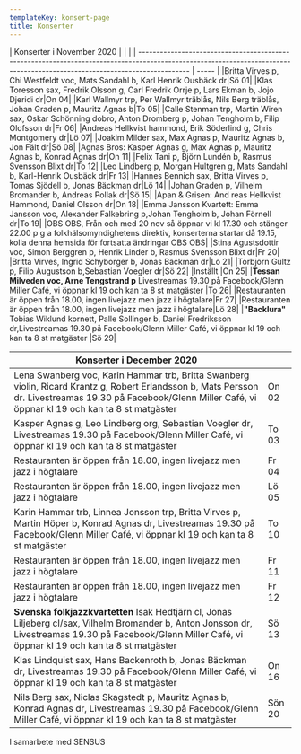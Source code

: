 ```yaml
---
templateKey: konsert-page
title: Konserter
---
```




| Konserter i November 2020                                                                                                                                                      |       |     |
| -------------------------------------------------------------------------------------------------------------------------------------------------------------------------- | ----- |
|Britta Virves p, Chi Westfeldt voc, Mats Sandahl b, Karl Henrik Ousbäck dr|Sö 01|
|Klas Toresson sax, Fredrik Olsson g, Carl Fredrik Orrje p, Lars Ekman b, Jojo Djeridi dr|On 04|
|Karl Wallmyr trp, Per Wallmyr träblås, Nils Berg träblås,  Johan Graden p, Mauritz Agnas b|To 05|
|Calle Stenman trp, Martin Wiren sax, Oskar Schönning dobro, Anton Dromberg p, Johan Tengholm b, Filip Olofsson dr|Fr 06|
|Andreas Hellkvist hammond, Erik Söderlind g, Chris Montgomery dr|Lö 07|
|Joakim Milder sax, Max Agnas p, Mauritz Agnas b, Jon Fält dr|Sö 08|
|Agnas Bros: Kasper Agnas g, Max Agnas p, Mauritz Agnas b, Konrad Agnas dr|On 11|
|Felix Tani p, Björn Lundén b, Rasmus Svensson Blixt dr|To 12|
|Leo Lindberg p, Morgan Hultgren g, Mats Sandahl b, Karl-Henrik Ousbäck dr|Fr 13|
|Hannes Bennich sax, Britta Virves p, Tomas Sjödell b, Jonas Bäckman dr|Lö 14|
|Johan Graden p, Vilhelm Bromander b, Andreas Pollak dr|Sö 15|
|Apan & Grisen: And reas Hellkvist Hammond, Daniel Olsson dr|On 18|
|Emma Jansson Kvartett: Emma Jansson voc, Alexander Falkebring p,Johan Tengholm b, Johan Förnell dr|To 19|
|OBS OBS, Från och med 20 nov så öppnar vi kl 17.30 och stänger 22.00 p g a folkhälsomyndighetens direktiv, konserterna startar då 19.15, kolla denna hemsida för fortsatta ändringar OBS OBS|
|Stina Agustsdottir voc, Simon Berggren p, Henrik Linder b, Rasmus Svensson Blixt dr|Fr 20|
|Britta Virves, Ingrid Schyborger b, Jonas Bäckman dr|Lö 21|
|Torbjörn Gultz p, Filip Augustson b,Sebastian Voegler dr|Sö 22|
|Inställt                      |On 25|
|**Tessan Milveden voc, Arne Tengstrand p** Livestreamas 19.30 på Facebook/Glenn Miller Café, vi öppnar kl 19 och kan ta 8 st matgäster  |To 26|
|Restauranten är öppen från 18.00, ingen livejazz men jazz i högtalare|Fr 27|
|Restauranten är öppen från 18.00, ingen livejazz men jazz i högtalare|Lö 28|
|**"Backlura"** Tobias Wiklund kornett, Palle Sollinger b, Daniel Fredriksson dr,Livestreamas 19.30 på Facebook/Glenn Miller Café, vi öppnar kl 19 och kan ta 8 st matgäster |Sö 29|

| Konserter i December 2020                                                                                                                                                                                       |       |
| --------------------------------------------------------------------------------------------------------------------------------------------------------------------------------------------------------------- | ----- |
| Lena Swanberg voc, Karin Hammar trb, Britta Swanberg violin, Ricard Krantz g, Robert Erlandsson b, Mats Persson dr. Livestreamas 19.30 på Facebook/Glenn Miller Café, vi öppnar kl 19 och kan ta 8 st matgäster | On 02 
|Kasper Agnas g, Leo Lindberg org, Sebastian Voegler dr, Livestreamas 19.30 på Facebook/Glenn Miller Café, vi öppnar kl 19 och kan ta 8 st matgäster |To 03|
|Restauranten är öppen från 18.00, ingen livejazz men jazz i högtalare|Fr 04|
|Restauranten är öppen från 18.00, ingen livejazz men jazz i högtalare|Lö 05|
|Karin Hammar trb, Linnea Jonsson trp, Britta Virves p, Martin Höper b, Konrad Agnas dr, Livestreamas 19.30 på Facebook/Glenn Miller Café, vi öppnar kl 19 och kan ta 8 st matgäster |To 10|
|Restauranten är öppen från 18.00, ingen livejazz men jazz i högtalare|Fr 11|
|Restauranten är öppen från 18.00, ingen livejazz men jazz i högtalare|Fr 12|
|**Svenska folkjazzkvartetten** Isak Hedtjärn cl, Jonas Liljeberg cl/sax, Vilhelm Bromander b, Anton Jonsson dr, Livestreamas 19.30 på Facebook/Glenn Miller Café, vi öppnar kl 19 och kan ta 8 st matgäster |Sö 13|
|Klas Lindquist sax, Hans Backenroth b, Jonas Bäckman dr,  Livestreamas 19.30 på Facebook/Glenn Miller Café, vi öppnar kl 19 och kan ta 8 st matgäster |On 16|
|Nils Berg sax, Niclas Skagstedt p, Mauritz Agnas b, Konrad Agnas dr, Livestreamas 19.30 på Facebook/Glenn Miller Café, vi öppnar kl 19 och kan ta 8 st matgäster|Sön 20|   
 





                                                                                                                                                   

I samarbete med SENSUS
